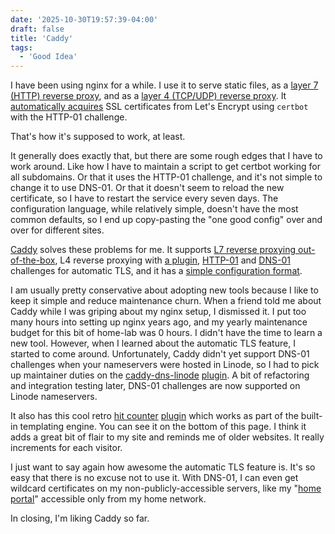 ```yaml
---
date: '2025-10-30T19:57:39-04:00'
draft: false
title: 'Caddy'
tags: 
  - 'Good Idea'
---
```


I have been using nginx for a while. I use it to serve static files, as a [layer 7 (HTTP) 
reverse proxy][0], and as a [layer 4 (TCP/UDP) reverse proxy][1]. It [automatically
acquires][2] SSL certificates from Let's Encrypt using `certbot` with the HTTP-01 challenge.

That's how it's supposed to work, at least. 

It generally does exactly that, but there are some rough edges that I have to work around. 
Like how I have to maintain a script to get certbot working for all subdomains. 
Or that it uses the HTTP-01 challenge, and it's not simple to change it to use DNS-01. 
Or that it doesn't seem to reload the new certificate, so I have to restart the service
every seven days. The configuration language, while relatively simple, doesn't 
have the most common defaults, so I end up copy-pasting the "one good config"
over and over for different sites.

[Caddy][4] solves these problems for me. It supports [L7 reverse proxying out-of-the-box][5], 
L4 reverse proxying with [a plugin][3], [HTTP-01][6] and [DNS-01][7] challenges for automatic TLS,
and it has a [simple configuration format][8]. 

I am usually pretty conservative about adopting new tools because I like to keep
it simple and reduce maintenance churn. When a friend told me about Caddy while I 
was griping about my nginx setup, I dismissed it. I put too many hours into setting
up nginx years ago, and my yearly maintenance budget for this bit of home-lab was 
0 hours. I didn't have the time to learn a new tool. However, when I learned about 
the automatic TLS feature, I started to come around. 
Unfortunately, Caddy didn't yet support DNS-01 challenges when your nameservers 
were hosted in Linode, so I had to pick up maintainer duties on the [caddy-dns-linode][9] 
[plugin][10]. A bit of refactoring and integration testing later, DNS-01 challenges 
are now supported on Linode nameservers.

It also has this cool retro [hit counter][11] [plugin][12] which works as part of 
the built-in templating engine. You can see it on the bottom of this page. I 
think it adds a great bit of flair to my site and reminds me of older websites. 
It really increments for each visitor.

I just want to say again how awesome the automatic TLS feature is. It's so easy 
that there is no excuse not to use it. With DNS-01, I can even get wildcard certificates
on my non-publicly-accessible servers, like my "[home portal][13]" accessible only from
my home network.

In closing, I'm liking Caddy so far.

[0]: https://github.com/HugoKlepsch/reverse-proxy/blob/ce9616b480e8a9d736ddb1f01077bad1888e9863/config/conf.d/sites-available/gitlab.conf
[1]: https://github.com/HugoKlepsch/reverse-proxy/blob/fe4e1197d478593d22c78d1c90a3a3c330727118/config/conf.d/stream/sites-available/gitlab-ssh.conf
[2]: https://github.com/HugoKlepsch/reverse-proxy/blob/a886da8e090e3c99b5736be660d0534dceb35e22/init-letsencrypt.sh#L8
[3]: https://github.com/mholt/caddy-l4
[4]: https://caddyserver.com/
[5]: https://caddyserver.com/docs/caddyfile/patterns#reverse-proxy
[6]: https://caddyserver.com/docs/automatic-https#http-challenge
[7]: https://caddyserver.com/docs/automatic-https#dns-challenge
[8]: https://caddyserver.com/docs/caddyfile-tutorial
[9]: https://github.com/caddy-dns/linode
[10]: https://caddyserver.com/docs/modules/dns.providers.linode
[11]: https://github.com/mholt/caddy-hitcounter
[12]: https://caddyserver.com/docs/modules/http.handlers.templates.functions.hitCounter
[13]: https://github.com/HugoKlepsch/home-portal